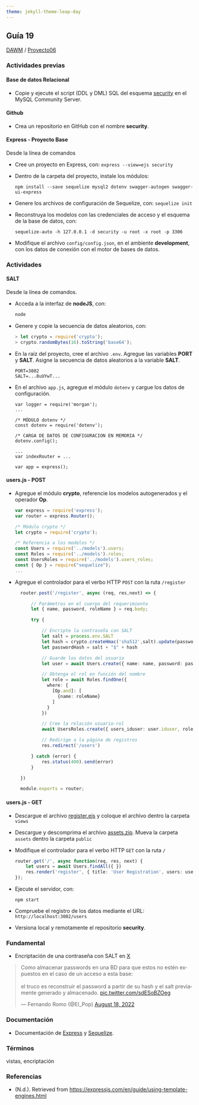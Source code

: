 ```yaml
---
theme: jekyll-theme-leap-day
---
```


## Guía 19

[DAWM](/DAWM/) / [Proyecto06](/DAWM/proyectos/2023/proyecto06)

### Actividades previas

#### Base de datos Relacional

* Copie y ejecute el script (DDL y DML) SQL del esquema [security](recursos/security.sql) en el MySQL Community Server.

#### Github

* Crea un repositorio en GitHub con el nombre **security**.

#### Express - Proyecto Base

Desde la línea de comandos

* Cree un proyecto en Express, con: `express --view=ejs security`
* Dentro de la carpeta del proyecto, instale los módulos: 

  ```
  npm install --save sequelize mysql2 dotenv swagger-autogen swagger-ui-express
  ```

* Genere los archivos de configuración de Sequelize, con: `sequelize init`
* Reconstruya los modelos con las credenciales de acceso y el esquema de la base de datos, con: 

  ```
  sequelize-auto -h 127.0.0.1 -d security -u root -x root -p 3306
  ```

* Modifique el archivo `config/config.json`, en el ambiente **development**, con los datos de conexión con el motor de bases de datos.

### Actividades


#### SALT

Desde la línea de comandos.

* Acceda a la interfaz de **nodeJS**, con:
  
  ```typescript
  node
  ```

* Genere y copie la secuencia de datos aleatorios, con:

  ```typescript
  > let crypto = require('crypto');
  > crypto.randomBytes(16).toString('base64');
  ```

* En la raíz del proyecto, cree el archivo `.env`. Agregue las variables **PORT** y **SALT**. Asigne la secuencia de datos aleatorios a la variable **SALT**.

  ```
  PORT=3002
  SALT=...8uUYwT...
  ```

* En el archivo `app.js`, agregue el módulo `dotenv` y cargue los datos de configuración.

	```text
	var logger = require('morgan');
	...

	/* MÓDULO dotenv */
	const dotenv = require('dotenv');

	/* CARGA DE DATOS DE CONFIGURACION EN MEMORIA */
	dotenv.config();

	...
	var indexRouter = ...

	var app = express();
	```

#### users.js - POST

* Agregue el módulo **crypto**, referencie los modelos autogenerados y el operador **Op**.

  ```typescript
  var express = require('express');
  var router = express.Router();

  /* Módulo crypto */
  let crypto = require('crypto');

  /* Referencia a los modelos */
  const Users = require('../models').users;
  const Roles = require('../models').roles;
  const UsersRoles = require('../models').users_roles;
  const { Op } = require("sequelize");
  ...
  ```

* Agregue el controlador para el verbo HTTP `POST` con la ruta `/register` 

  ```typescript
	router.post('/register', async (req, res,next) => {

		// Parámetros en el cuerpo del requerimiento
		let { name, password, roleName } = req.body;

		try {

			// Encripte la contraseña con SALT
			let salt = process.env.SALT
			let hash = crypto.createHmac('sha512',salt).update(password).digest("base64");
			let passwordHash = salt + "$" + hash

			// Guarde los datos del usuario
			let user = await Users.create({ name: name, password: passwordHash })

			// Obtenga el rol en función del nombre
			let role = await Roles.findOne({ 
			  where: { 
			    [Op.and]: [
			      {name: roleName}
			    ]
			  } 
			})

			// Cree la relación usuario-rol
			await UsersRoles.create({ users_iduser: user.iduser, roles_idrole: role.idrole })

			// Redirige a la página de registros
			res.redirect('/users')

		} catch (error) {
			res.status(400).send(error)
		}

	})

	module.exports = router;
  ```

#### users.js - GET

* Descargue el archivo [register.ejs](recursos/register.ejs) y coloque el archivo dentro la carpeta `views`

* Descargue y descomprima el archivo [assets.zip](recursos/assets.zip). Mueva la carpeta `assets` dentro la carpeta `public`

* Modifique el controlador para el verbo HTTP `GET` con la ruta `/` 

  ```typescript
  router.get('/', async function(req, res, next) {
	  let users = await Users.findAll({ })
  	  res.render('register', { title: 'User Registration', users: users });
  });
  ```

* Ejecute el servidor, con:

  ```
  npm start
  ```

* Compruebe el registro de los datos mediante el URL: `http://localhost:3002/users`

* Versiona local y remotamente el repositorio **security**.

### Fundamental

* Encriptación de una contraseña con SALT en [X](https://twitter.com/El_Pop/status/1560356275774447618)

<blockquote class="twitter-tweet" data-media-max-width="560"><p lang="es" dir="ltr">Como almacenar passwords en una BD para que estos no estén expuestos en el caso de un acceso a esta base:<br><br>el truco es reconstruir el password a partir de su hash y el salt previamente generado y almacenado. <a href="https://t.co/sdESoBZOeg">pic.twitter.com/sdESoBZOeg</a></p>&mdash; Fernando Romo (@El_Pop) <a href="https://twitter.com/El_Pop/status/1560356275774447618?ref_src=twsrc%5Etfw">August 18, 2022</a></blockquote> <script async src="https://platform.twitter.com/widgets.js" charset="utf-8"></script>

### Documentación

* Documentación de [Express](https://expressjs.com/) y [Sequelize](https://sequelize.org/docs/v6/getting-started/).

### Términos

vistas, encriptación

### Referencias

* (N.d.). Retrieved from https://expressjs.com/en/guide/using-template-engines.html